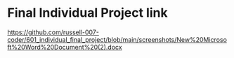 # Final Individual Project link

https://github.com/russell-007-coder/601_individual_final_project/blob/main/screenshots/New%20Microsoft%20Word%20Document%20(2).docx


